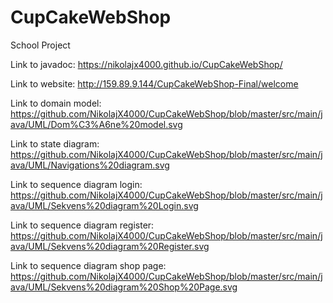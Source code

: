 # CupCakeWebShop
School Project

Link to javadoc: https://nikolajx4000.github.io/CupCakeWebShop/

Link to website: http://159.89.9.144/CupCakeWebShop-Final/welcome

Link to domain model: https://github.com/NikolajX4000/CupCakeWebShop/blob/master/src/main/java/UML/Dom%C3%A6ne%20model.svg

Link to state diagram: https://github.com/NikolajX4000/CupCakeWebShop/blob/master/src/main/java/UML/Navigations%20diagram.svg

Link to sequence diagram login: https://github.com/NikolajX4000/CupCakeWebShop/blob/master/src/main/java/UML/Sekvens%20diagram%20Login.svg

Link to sequence diagram register: https://github.com/NikolajX4000/CupCakeWebShop/blob/master/src/main/java/UML/Sekvens%20diagram%20Register.svg

Link to sequence diagram shop page: https://github.com/NikolajX4000/CupCakeWebShop/blob/master/src/main/java/UML/Sekvens%20diagram%20Shop%20Page.svg
